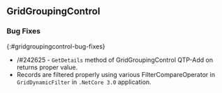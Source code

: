 ## GridGroupingControl

### Bug Fixes
{:#gridgroupingcontrol-bug-fixes}

* /#242625 - `GetDetails` method of GridGroupingControl QTP-Add on returns proper value.
* Records are filtered properly using various FilterCompareOperator in `GridDynamicFilter` in `.NetCore 3.0` application.